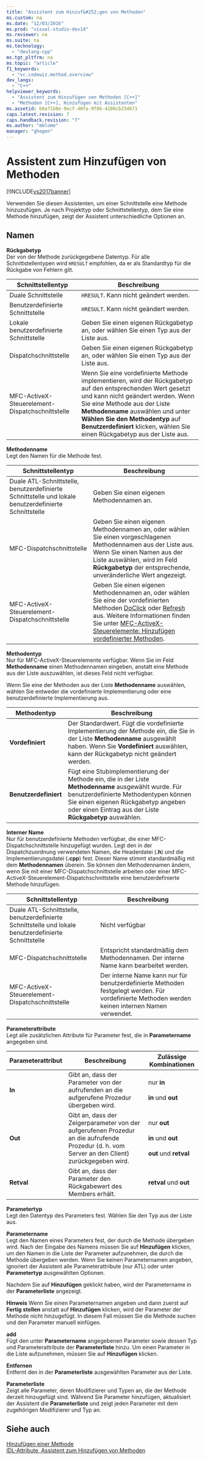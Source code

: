 ```yaml
---
title: "Assistent zum Hinzuf&#252;gen von Methoden"
ms.custom: na
ms.date: "12/03/2016"
ms.prod: "visual-studio-dev14"
ms.reviewer: na
ms.suite: na
ms.technology: 
  - "devlang-cpp"
ms.tgt_pltfrm: na
ms.topic: "article"
f1_keywords: 
  - "vc.codewiz.method.overview"
dev_langs: 
  - "C++"
helpviewer_keywords: 
  - "Assistent zum Hinzufügen von Methoden [C++]"
  - "Methoden [C++], Hinzufügen mit Assistenten"
ms.assetid: b9a71b0e-9ecf-40fa-9f86-4200cb23d671
caps.latest.revision: 7
caps.handback.revision: "7"
ms.author: "mblome"
manager: "ghogen"
---
```

# Assistent zum Hinzuf&#252;gen von Methoden
[!INCLUDE[vs2017banner](../assembler/inline/includes/vs2017banner.md)]

Verwenden Sie diesen Assistenten, um einer Schnittstelle eine Methode hinzuzufügen.  Je nach Projekttyp oder Schnittstellentyp, dem Sie eine Methode hinzufügen, zeigt der Assistent unterschiedliche Optionen an.  
  
## Namen  
 **Rückgabetyp**  
 Der von der Methode zurückgegebene Datentyp.  Für alle Schnittstellentypen wird `HRESULT` empfohlen, da er als Standardtyp für die Rückgabe von Fehlern gilt.  
  
|Schnittstellentyp|Beschreibung|  
|-----------------------|------------------|  
|Duale Schnittstelle|`HRESULT`.  Kann nicht geändert werden.|  
|Benutzerdefinierte Schnittstelle|`HRESULT`.  Kann nicht geändert werden.|  
|Lokale benutzerdefinierte Schnittstelle|Geben Sie einen eigenen Rückgabetyp an, oder wählen Sie einen Typ aus der Liste aus.|  
|Dispatchschnittstelle|Geben Sie einen eigenen Rückgabetyp an, oder wählen Sie einen Typ aus der Liste aus.|  
|MFC\-ActiveX\-Steuerelement\-Dispatchschnittstelle|Wenn Sie eine vordefinierte Methode implementieren, wird der Rückgabetyp auf den entsprechenden Wert gesetzt und kann nicht geändert werden.  Wenn Sie eine Methode aus der Liste **Methodenname** auswählen und unter **Wählen Sie den Methodentyp** auf **Benutzerdefiniert** klicken, wählen Sie einen Rückgabetyp aus der Liste aus.|  
  
 **Methodenname**  
 Legt den Namen für die Methode fest.  
  
|Schnittstellentyp|Beschreibung|  
|-----------------------|------------------|  
|Duale ATL\-Schnittstelle, benutzerdefinierte Schnittstelle und lokale benutzerdefinierte Schnittstelle|Geben Sie einen eigenen Methodennamen an.|  
|MFC\-Dispatchschnittstelle|Geben Sie einen eigenen Methodennamen an, oder wählen Sie einen vorgeschlagenen Methodennamen aus der Liste aus.  Wenn Sie einen Namen aus der Liste auswählen, wird im Feld **Rückgabetyp** der entsprechende, unveränderliche Wert angezeigt.|  
|MFC\-ActiveX\-Steuerelement\-Dispatchschnittstelle|Geben Sie einen eigenen Methodennamen an, oder wählen Sie eine der vordefinierten Methoden [DoClick](../Topic/COleControl::DoClick.md) oder [Refresh](../Topic/COleControl::Refresh.md) aus.  Weitere Informationen finden Sie unter [MFC\-ActiveX\-Steuerelemente: Hinzufügen vordefinierter Methoden](../mfc/mfc-activex-controls-adding-stock-methods.md).|  
  
 **Methodentyp**  
 Nur für MFC\-ActiveX\-Steuerelemente verfügbar.  Wenn Sie im Feld **Methodenname** einen Methodennamen eingeben, anstatt eine Methode aus der Liste auszuwählen, ist dieses Feld nicht verfügbar.  
  
 Wenn Sie eine der Methoden aus der Liste **Methodenname** auswählen, wählen Sie entweder die vordefinierte Implementierung oder eine benutzerdefinierte Implementierung aus.  
  
|Methodentyp|Beschreibung|  
|-----------------|------------------|  
|**Vordefiniert**|Der Standardwert.  Fügt die vordefinierte Implementierung der Methode ein, die Sie in der Liste **Methodenname** ausgewählt haben.  Wenn Sie **Vordefiniert** auswählen, kann der Rückgabetyp nicht geändert werden.|  
|**Benutzerdefiniert**|Fügt eine Stubimplementierung der Methode ein, die in der Liste **Methodenname** ausgewählt wurde.  Für benutzerdefinierte Methodentypen können Sie einen eigenen Rückgabetyp angeben oder einen Eintrag aus der Liste **Rückgabetyp** auswählen.|  
  
 **Interner Name**  
 Nur für benutzerdefinierte Methoden verfügbar, die einer MFC\-Dispatchschnittstelle hinzugefügt wurden.  Legt den in der Dispatchzuordnung verwendeten Namen, die Headerdatei \(**.h**\) und die Implementierungsdatei \(**.cpp**\) fest.  Dieser Name stimmt standardmäßig mit dem **Methodennamen** überein.  Sie können den Methodennamen ändern, wenn Sie mit einer MFC\-Dispatchschnittstelle arbeiten oder einer MFC\-ActiveX\-Steuerelement\-Dispatchschnittstelle eine benutzerdefinierte Methode hinzufügen.  
  
|Schnittstellentyp|Beschreibung|  
|-----------------------|------------------|  
|Duale ATL\-Schnittstelle, benutzerdefinierte Schnittstelle und lokale benutzerdefinierte Schnittstelle|Nicht verfügbar|  
|MFC\-Dispatchschnittstelle|Entspricht standardmäßig dem Methodennamen.  Der interne Name kann bearbeitet werden.|  
|MFC\-ActiveX\-Steuerelement\-Dispatchschnittstelle|Der interne Name kann nur für benutzerdefinierte Methoden festgelegt werden.  Für vordefinierte Methoden werden keinen internen Namen verwendet.|  
  
 **Parameterattribute**  
 Legt alle zusätzlichen Attribute für Parameter fest, die in **Parametername** angegeben sind.  
  
|Parameterattribut|Beschreibung|Zulässige Kombinationen|  
|-----------------------|------------------|-----------------------------|  
|**In**|Gibt an, dass der Parameter von der aufrufenden an die aufgerufene Prozedur übergeben wird.|nur **in**<br /><br /> **in** und **out**|  
|**Out**|Gibt an, dass der Zeigerparameter von der aufgerufenen Prozedur an die aufrufende Prozedur \(d. h. vom Server an den Client\) zurückgegeben wird.|nur **out**<br /><br /> **in** und **out**<br /><br /> **out** und **retval**|  
|**Retval**|Gibt an, dass der Parameter den Rückgabewert des Members erhält.|**retval** und **out**|  
  
 **Parametertyp**  
 Legt den Datentyp des Parameters fest.  Wählen Sie den Typ aus der Liste aus.  
  
 **Parametername**  
 Legt den Namen eines Parameters fest, der durch die Methode übergeben wird.  Nach der Eingabe des Namens müssen Sie auf **Hinzufügen** klicken, um den Namen in die Liste der Parameter aufzunehmen, die durch die Methode übergeben werden.  Wenn Sie keinen Parameternamen angeben, ignoriert der Assistent alle Parameterattribute \(nur ATL\) oder unter **Parametertyp** ausgewählten Optionen.  
  
 Nachdem Sie auf **Hinzufügen** geklickt haben, wird der Parametername in der **Parameterliste** angezeigt.  
  
 **Hinweis** Wenn Sie einen Parameternamen angeben und dann zuerst auf **Fertig stellen** anstatt auf **Hinzufügen** klicken, wird der Parameter der Methode nicht hinzugefügt.  In diesem Fall müssen Sie die Methode suchen und den Parameter manuell einfügen.  
  
 **add**  
 Fügt den unter **Parametername** angegebenen Parameter sowie dessen Typ und Parameterattribute der **Parameterliste** hinzu.  Um einen Parameter in die Liste aufzunehmen, müssen Sie auf **Hinzufügen** klicken.  
  
 **Entfernen**  
 Entfernt den in der **Parameterliste** ausgewählten Parameter aus der Liste.  
  
 **Parameterliste**  
 Zeigt alle Parameter, deren Modifizierer und Typen an, die der Methode derzeit hinzugefügt sind.  Während Sie Parameter hinzufügen, aktualisiert der Assistent die **Parameterliste** und zeigt jeden Parameter mit dem zugehörigen Modifizierer und Typ an.  
  
## Siehe auch  
 [Hinzufügen einer Methode](../ide/adding-a-method-visual-cpp.md)   
 [IDL\-Attribute, Assistent zum Hinzufügen von Methoden](../ide/idl-attributes-add-method-wizard.md)